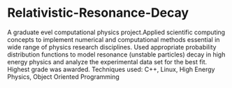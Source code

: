 # Relativistic-Resonance-Decay

A graduate evel computational physics project.Applied scientific computing concepts to implement numerical and computational methods essential in wide range of physics research disciplines. Used appropriate probability distribution functions to model resonance (unstable particles) decay in high energy physics and analyze the experimental data set for the best fit. Highest grade was awarded.
Techniques used: C++, Linux, High Energy Physics, Object Oriented Programming 
